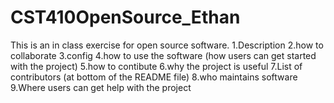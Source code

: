 # CST410OpenSource_Ethan
This is an in class exercise for open source software.
1.Description
2.how to collaborate
3.config
4.how to use the software (how users can get started with the project)
5.how to contibute
6.why the project is useful
7.List of contributors (at bottom of the README file)
8.who maintains software
9.Where users can get help with the project
